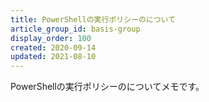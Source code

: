 ```yaml
---
title: PowerShellの実行ポリシーのについて
article_group_id: basis-group
display_order: 100
created: 2020-09-14
updated: 2021-08-10
---
```

PowerShellの実行ポリシーのについてメモです。
